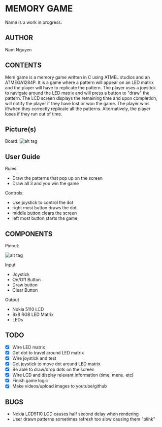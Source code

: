 MEMORY GAME
===
Name is a work in progress.

AUTHOR
---
Nam Nguyen

CONTENTS
---
Mem game is a memory game written in C using ATMEL studios and an ATMEGA1284P. It is a game where a pattern will appear on an LED matrix and the player will have to replicate the pattern. The player uses a joystick to navigate around the LED matrix and will press a button to "draw" the pattern. The LCD screen displays the remaining time and upon completion, will notify the player if they have lost or won the game. The player wins if/when they correctly replicate all the patterns. Alternatively, the player loses if they run out of time.

Picture(s)
---
Board:
![alt tag](https://cloud.githubusercontent.com/assets/10384453/24078577/a5cb3400-0c2e-11e7-8d34-90003c691bea.jpg)

User Guide
---
Rules:
  * Draw the patterns that pop up on the screen
  * Draw all 3 and you win the game

Controls:
  * Use joystick to control the dot
  * right most button draws the dot
  * middle button clears the screen
  * left most button starts the game

COMPONENTS
---
Pinout:

![alt tag](https://cloud.githubusercontent.com/assets/10384453/24078576/a4ebaaa6-0c2e-11e7-9240-1759076e3552.PNG)

Input
  * Joystick
  * On/Off Button
  * Draw button
  * Clear Button

Output
  * Nokia 5110 LCD
  * 8x8 RGB LED Matrix
  * LEDs

TODO
---
- [x] Wire LED matrix
- [x] Get dot to travel around LED matrix
- [x] Wire joystick and test
- [x] Get joystick to move dot around LED matrix
- [x] Be able to draw/drop dots on the screen
- [x] Wire LCD and display relevant information (time, menu, etc)
- [x] Finish game logic
- [x] Make videos/upload images to youtube/github

BUGS
---
- Nokia LCD5110 LCD causes half second delay when rendering
- User drawn patterns sometimes refresh too slow causing them "blink"
